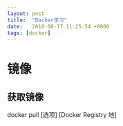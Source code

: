 ```yaml
---
layout: post
title:  "Docker学习"  
date:   2018-08-17 11:25:54 +0800
tags: [docker]
---
```




# 镜像

## 获取镜像

docker pull \[选项\] \[Docker Registry 地\]

```shell

```


